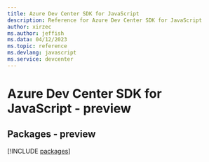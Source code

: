 ```yaml
---
title: Azure Dev Center SDK for JavaScript
description: Reference for Azure Dev Center SDK for JavaScript
author: xirzec
ms.author: jeffish
ms.data: 04/12/2023
ms.topic: reference
ms.devlang: javascript
ms.service: devcenter
---
```

# Azure Dev Center SDK for JavaScript - preview
## Packages - preview
[!INCLUDE [packages](dev-center-index.md)]